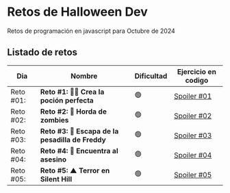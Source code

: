 # Retos de Halloween Dev

Retos de programación en javascript para Octubre de 2024

## Listado de retos
| Dia     | Nombre | Dificultad | Ejercicio en codigo |
| ---     | ---    | ---  | ---  |
| Reto #01: | **Reto #1: 🧙‍♀️ Crea la poción perfecta** | 🟢 | [Spoiler #01](https://github.com/ztevenx100/js-2024-halloween-dev/blob/main/reto-01/main.js) |
| Reto #02: | **Reto #2: 🧟 Horda de zombies** | 🟢 | [Spoiler #02](https://github.com/ztevenx100/js-2024-halloween-dev/blob/main/reto-02/main.js) |
| Reto #03: | **Reto #3: 🛌 Escapa de la pesadilla de Freddy** | 🟢 | [Spoiler #03](https://github.com/ztevenx100/js-2024-halloween-dev/blob/main/reto-03/main.js) |
| Reto #04: | **Reto #4: 🔪 Encuentra al asesino** | 🟢 | [Spoiler #04](https://github.com/ztevenx100/js-2024-halloween-dev/blob/main/reto-04/main.js) |
| Reto #05: | **Reto #5: ▲ Terror en Silent Hill** | 🟢 | [Spoiler #05](https://github.com/ztevenx100/js-2024-halloween-dev/blob/main/reto-05/main.js) |